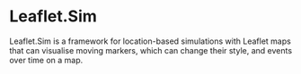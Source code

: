 # Leaflet.Sim
Leaflet.Sim is a framework for location-based simulations with Leaflet maps that can visualise moving markers, which can change their style, and events over time on a map.
